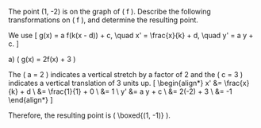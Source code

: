 The point (1, -2) is on the graph of \( f \). Describe the following transformations on \( f \), and determine the resulting point.

We use
\[
g(x) = a f(k(x - d)) + c,
\quad
x' = \frac{x}{k} + d,
\quad
y' = a y + c.
\]

a) \( g(x) = 2f(x) + 3 \)

The \( a = 2 \) indicates a vertical stretch by a factor of 2 and the \( c = 3 \) indicates a vertical translation of 3 units up.
\[
\begin{align*}
x' &= \frac{x}{k} + d \\
&= \frac{1}{1} + 0 \\
&= 1 \\
y' &= a y + c \\
&= 2(-2) + 3 \\
&= -1
\end{align*}
\]

Therefore, the resulting point is \( \boxed{(1, -1)} \).